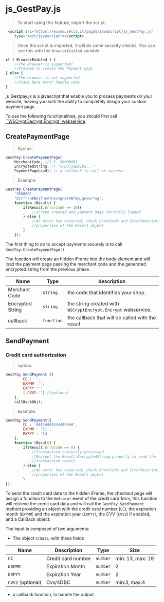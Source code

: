 # js_GestPay.js

> To start using this feature, import the script:

```html
 <script src="https://ecomm.sella.it/pagam/JavaScript/js_GestPay.js"
  	type="text/javascript"></script>
```

> Once the script is imported, it will do some security checks. You can see this with the `BrowserEnabled` variable: 

```javascript
if ( BrowserEnabled ) {
	//The Browser is supported! 
	//Proceed to create the Payment page
} else {
	//The browser is not supported 
	//Place here error handle code
}
```

js_Gestpay.js is a javascript that enable you to process payments on your website, leaving you with the ability to completely design your custom payment page. 

To use the following functionalities, you should first call [``WSCryptDecrypt.Encrypt` webservice](#encrypt). 

## CreatePaymentPage

> Syntax: 

```javascript
GestPay.CreatePaymentPage(
	MerchantCode, //I.E. 90000001
	EncryptedString, // "CFD3732BB102..." 
	PaymentPageLoad); // a callback to call on success
```

> Example: 

```javascript
GestPay.CreatePaymentPage(
	'9000001', 
	'DcffrrnDNdjfnemfnermgnermNfdm,gnem/*ng',
	function (Result) { 
		if(Result.ErrorCode == 10){ 
			//iFrame created and payment page correctly loaded
		} else {
			//An error has occurred, check ErrorCode and ErrorDescription
			//properties of the Result object
		} 
	});
```

The first thing to do to accept payments securely is to call `GestPay.CreatePaymentPage()`.

The function will create an hidden iFrame into the body element and will load the payment page passing the merchant code and the generated encrypted string from the previous phase. 

Name | Type | description
-----|------| -------------
Merchant Code | `string` | the code that identifies your shop. 
Encrypted String | `string` | the string created with `WSCryptEncrypt.Encrypt` webservice. 
callback | `function` | the callback that will be called with the result

## SendPayment

### Credit card authorization 

> syntax: 

```javascript
GestPay.SendPayment ({ 
		CC : '', 
		EXPMM :'', 
		EXPYY :''
		[,CVV2:''] //optional 
	},
	callBackObj);
```

> example:

```javascript
GestPay.SendPayment({
		CC : '44444444444444444', 
		EXPMM : '11',
		EXPYY : '14' 
	},
	function (Result) {
		if(Result.ErroCode == 0) {
			//Transaction correctly processed
			//Decrypt the Result.EncryptedString property to read the 
			//transaction result
		} else {
			//An error has occurred, check ErrorCode and ErrorDescription 
			//properties of the Result object
		}
});
```

To send the credit card data to the hidden iFrame, the checkout page will assign a function to the `OnSubimt` event of the credit card form, this function will retrieve the credit card data and will call the `GestPay.SendPayment` method providing an object with the credit card number (`CC`), the expiration month (`EXPMM`) and the expiration year (`EXPYY`), the CVV (`CVV2`) if enabled, and a CallBack object. 

The input is composed of two arguments: 

- The object `CCData`, with these fields

Name | Description | Type | Size 
---- | ----------- | ---- | ----
`CC`   | Credit card number | `number` | min: 13, max: 19 
`EXPMM` | Expiration Month | `number` | 2
`EXPYY` | Expiration Year | `number` | 2
`CVV2` (optional) | Cvv/4DBC | `number` | min:3, max:4 

- a callback function, to handle the output. 